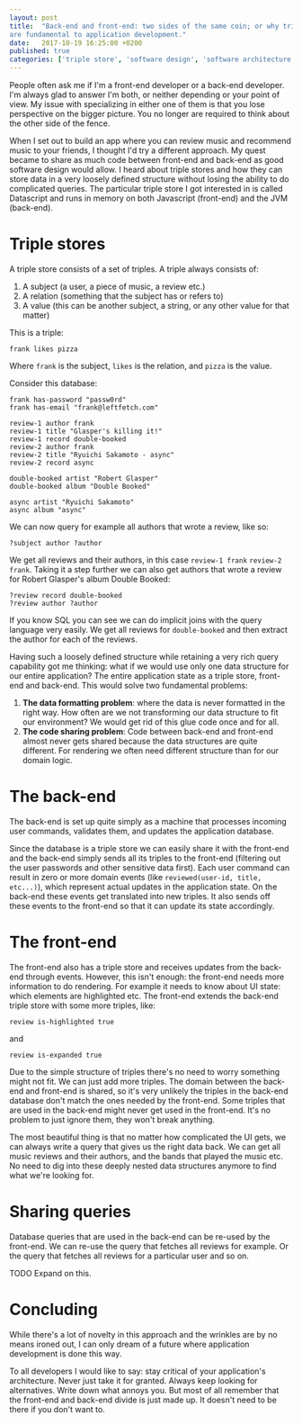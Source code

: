 ```yaml
---
layout: post
title:  "Back-end and front-end: two sides of the same coin; or why triple stores 
are fundamental to application development."
date:   2017-10-19 16:25:00 +0200
published: true
categories: ['triple store', 'software design', 'software architecture', 'database']
---
```

People often ask me if I'm a front-end developer or a back-end developer. I'm
always glad to answer I'm both, or neither depending or your point of view. My
issue with specializing in either one of them is that you lose perspective on
the bigger picture. You no longer are required to think about the other side of
the fence.

When I set out to build an app where you can review music and recommend music to
your friends, I thought I'd try a different approach. My quest became to share
as much code between front-end and back-end as good software design would allow.
I heard about triple stores and how they can store data in a very loosely
defined structure without losing the ability to do complicated queries. The
particular triple store I got interested in is called Datascript and runs in
memory on both Javascript (front-end) and the JVM (back-end).

# Triple stores 

A triple store consists of a set of triples. A triple always consists of:

1. A subject (a user, a piece of music, a review etc.)
2. A relation (something that the subject has or refers to)
3. A value (this can be another subject, a string, or any other value for that matter)

This is a triple:

`frank likes pizza`

Where `frank` is the subject, `likes` is the relation, and `pizza` is the value.

Consider this database:

```
frank has-password "passw0rd"
frank has-email "frank@leftfetch.com"

review-1 author frank
review-1 title "Glasper's killing it!"
review-1 record double-booked
review-2 author frank
review-2 title "Ryuichi Sakamoto - async"
review-2 record async

double-booked artist "Robert Glasper"
double-booked album "Double Booked"

async artist "Ryuichi Sakamoto"
async album "async"
```

We can now query for example all authors that wrote a review, like so:

```
?subject author ?author
```

We get all reviews and their authors, in this case `review-1 frank` `review-2
 frank`. Taking it a step further we can also get authors that wrote a review
 for Robert Glasper's album Double Booked:

```
?review record double-booked
?review author ?author
```

If you know SQL you can see we can do implicit joins with the query language
very easily. We get all reviews for `double-booked` and then extract the author
for each of the reviews.

Having such a loosely defined structure while retaining a very rich query
capability got me thinking: what if we would use only one data structure for our
entire application? The entire application state as a triple store, front-end
and back-end. This would solve two fundamental problems:

1. **The data formatting problem**: where the data is never formatted in the right
   way. How often are we not transforming our data structure to fit our
   environment? We would get rid of this glue code once and for all.
2. **The code sharing problem**: Code between back-end and front-end almost
   never gets shared because the data structures are quite different. For
   rendering we often need different structure than for our domain logic. 

# The back-end

The back-end is set up quite simply as a machine that processes incoming user
commands, validates them, and updates the application database.

Since the database is a triple store we can easily share it with the front-end
and the back-end simply sends all its triples to the front-end (filtering out
the user passwords and other sensitive data first). Each user command can result
in zero or more domain events (like `reviewed(user-id, title, etc...)`), which
represent actual updates in the application state. On the back-end these events
get translated into new triples. It also sends off these events to the front-end
so that it can update its state accordingly.

# The front-end

The front-end also has a triple store and receives updates from the back-end
through events. However, this isn't enough: the front-end needs more information
to do rendering. For example it needs to know about UI state: which elements are
highlighted etc. The front-end extends the back-end triple store with some more
triples, like:

```review is-highlighted true```

and

```review is-expanded true```

Due to the simple structure of triples there's no need to worry something might
not fit. We can just add more triples. The domain between the back-end and
front-end is shared, so it's very unlikely the triples in the back-end database
don't match the ones needed by the front-end. Some triples that are used in the
back-end might never get used in the front-end. It's no problem to just ignore
them, they won't break anything.

The most beautiful thing is that no matter how complicated the UI gets, we can
always write a query that gives us the right data back. We can get all music
reviews and their authors, and the bands that played the music etc. No need to
dig into these deeply nested data structures anymore to find what we're looking
for.

# Sharing queries

Database queries that are used in the back-end can be re-used by the front-end.
We can re-use the query that fetches all reviews for example. Or the query
that fetches all reviews for a particular user and so on.

TODO Expand on this.

# Concluding

While there's a lot of novelty in this approach and the wrinkles are by no means
ironed out, I can only dream of a future where application development is done
this way.

To all developers I would like to say: stay critical of your application's
architecture. Never just take it for granted. Always keep looking for
alternatives. Write down what annoys you. But most of all remember that the
front-end and back-end divide is just made up. It doesn't need to be there if
you don't want to.
